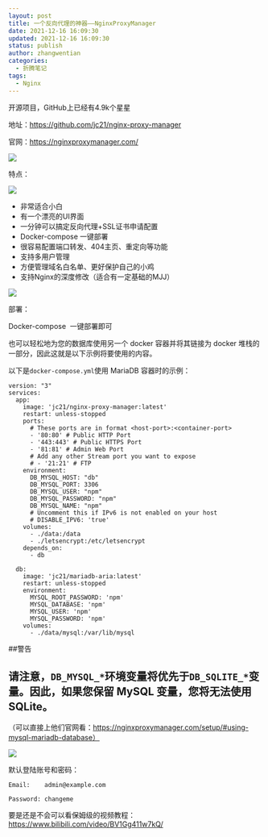```yaml
---
layout: post
title: 一个反向代理的神器——NginxProxyManager
date: 2021-12-16 16:09:30
updated: 2021-12-16 16:09:30
status: publish
author: zhangwentian
categories: 
  - 折腾笔记
tags: 
  - Nginx
---
```



开源项目，GitHub上已经有4.9k个星星

地址：https://github.com/jc21/nginx-proxy-manager

官网：https://nginxproxymanager.com/

![](https://b.picbed.cn/file/picbed-cn/2021/12/16/image.png)

特点：

![](https://b.picbed.cn/file/picbed-cn/2021/12/16/image05cbf09c921e8823.png)

- 非常适合小白
- 有一个漂亮的UI界面
- 一分钟可以搞定反向代理+SSL证书申请配置
- Docker-compose 一键部署
- 很容易配置端口转发、404主页、重定向等功能
- 支持多用户管理
- 方便管理域名白名单、更好保护自己的小鸡
- 支持Nginx的深度修改（适合有一定基础的MJJ）

![](https://b.picbed.cn/file/picbed-cn/2021/12/16/image6c7d8acc0ff262f8.png)

部署：

Docker-compose  一键部署即可

也可以轻松地为您的数据库使用另一个 docker 容器并将其链接为 docker 堆栈的一部分，因此这就是以下示例将要使用的内容。

以下是`docker-compose.yml`使用 MariaDB 容器时的示例：

```
version: "3"
services:
  app:
    image: 'jc21/nginx-proxy-manager:latest'
    restart: unless-stopped
    ports:
      # These ports are in format <host-port>:<container-port>
      - '80:80' # Public HTTP Port
      - '443:443' # Public HTTPS Port
      - '81:81' # Admin Web Port
      # Add any other Stream port you want to expose
      # - '21:21' # FTP
    environment:
      DB_MYSQL_HOST: "db"
      DB_MYSQL_PORT: 3306
      DB_MYSQL_USER: "npm"
      DB_MYSQL_PASSWORD: "npm"
      DB_MYSQL_NAME: "npm"
      # Uncomment this if IPv6 is not enabled on your host
      # DISABLE_IPV6: 'true'
    volumes:
      - ./data:/data
      - ./letsencrypt:/etc/letsencrypt
    depends_on:
      - db

  db:
    image: 'jc21/mariadb-aria:latest'
    restart: unless-stopped
    environment:
      MYSQL_ROOT_PASSWORD: 'npm'
      MYSQL_DATABASE: 'npm'
      MYSQL_USER: 'npm'
      MYSQL_PASSWORD: 'npm'
    volumes:
      - ./data/mysql:/var/lib/mysql

```

##警告

请注意，`DB_MYSQL_*`环境变量将优先于`DB_SQLITE_*`变量。因此，如果您保留 MySQL 变量，您将无法使用 SQLite。
---------------------------------------------------------------------------------------------------

（可以直接上他们官网看：https://nginxproxymanager.com/setup/#using-mysql-mariadb-database）

![](https://b.picbed.cn/file/picbed-cn/2021/12/16/imageb9ad9ae392a993dd.png)

默认登陆账号和密码：

    Email:    admin@example.com
    
    Password: changeme


要是还是不会可以看保姆级的视频教程：https://www.bilibili.com/video/BV1Gg411w7kQ/